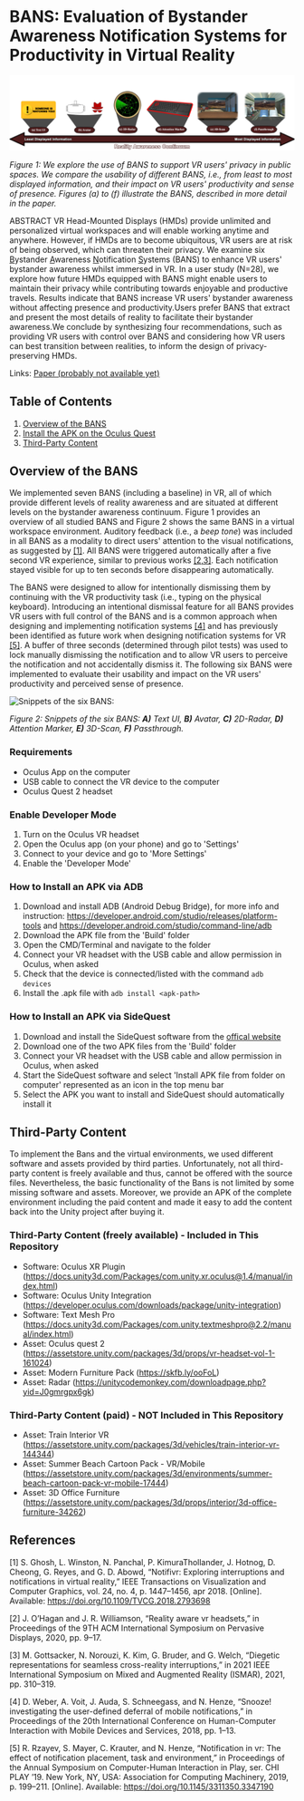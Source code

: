 # BANS: Evaluation of Bystander Awareness Notification Systems for Productivity in Virtual Reality

![We explore the use of BANS to support VR users' privacy in public spaces.](/Figures/FinalTeaser.png?raw=true "We explore the use of BANS to support VR users' privacy in public spaces.")

*Figure 1: We explore the use of BANS to support VR users' privacy in public spaces. We compare the usability of different BANS, i.e., from least to most displayed information, and their impact on VR users' productivity and sense of presence. Figures (a) to (f) illustrate the BANS, described in more detail in the paper.*

ABSTRACT VR Head-Mounted Displays (HMDs) provide unlimited and personalized virtual workspaces and will enable working anytime and anywhere. However, if HMDs are to become ubiquitous, VR users are at risk of being observed, which can threaten their privacy. We examine six <ins>B</ins>ystander <ins>A</ins>wareness <ins>N</ins>otification <ins>S</ins>ystems (BANS) to enhance VR users' bystander awareness whilst immersed in VR. In a user study (N=28), we explore how future HMDs equipped with BANS might enable users to maintain their privacy while contributing towards enjoyable and productive travels. Results indicate that BANS increase VR users' bystander awareness without affecting presence and productivity.Users prefer BANS that extract and present the most details of reality to facilitate their bystander awareness.We conclude by synthesizing four recommendations, such as providing VR users with control over BANS and considering how VR users can best transition between realities, to inform the design of privacy-preserving HMDs. 

Links: [Paper (probably not available yet)](https://doi.org/10.1145/3491102.3501821)


## Table of Contents
1. [Overview of the BANS](#overview-of-the-bans)
2. [Install the APK on the Oculus Quest](#install-the-apk-on-the-oculus-quest)
3. [Third-Party Content](#third-party-content)


## Overview of the BANS
We implemented seven BANS (including a baseline) in VR, all of which provide different levels of reality awareness and are situated at different levels on the bystander awareness continuum. Figure 1 provides an overview of all studied BANS and Figure 2 shows the same BANS in a virtual workspace environment. Auditory feedback (i.e., a *beep tone*) was included in all BANS as a modality to direct users' attention to the visual notifications, as suggested by [[1]](#references). All BANS were triggered automatically after a five second VR experience, similar to previous works [[2,3]](#references). Each notification stayed visible for up to ten seconds before disappearing automatically. 


The BANS were designed to allow for intentionally dismissing them by continuing with the VR productivity task (i.e., typing on the physical keyboard). Introducing an intentional dismissal feature for all BANS provides VR users with full control of the BANS and is a common approach when designing and implementing notification systems [[4]](#references) and has previously been identified as future work when designing notification systems for VR [[5]](#references). A buffer of three seconds (determined through pilot tests) was used to lock manually dismissing the notification and to allow VR users to perceive the notification and not accidentally dismiss it. The following six BANS were implemented to evaluate their usability and impact on the VR users' productivity and perceived sense of presence. 


![Snippets of the six BANS:](/Figures/SnippetsHorizontal.png?raw=true "Workflows and Environments of Snippets of the six BANS:")

*Figure 2: Snippets of the six BANS: **A)** Text UI, **B)** Avatar, **C)** 2D-Radar, **D)** Attention Marker, **E)** 3D-Scan, **F)** Passthrough.*

### Requirements
* Oculus App on the computer
* USB cable to connect the VR device to the computer
* Oculus Quest 2 headset

### Enable Developer Mode
1. Turn on the Oculus VR headset
2. Open the Oculus app (on your phone) and go to 'Settings'
3. Connect to your device and go to 'More Settings'
4. Enable the 'Developer Mode'

### How to Install an APK via ADB
1. Download and install ADB (Android Debug Bridge), for more info and instruction: https://developer.android.com/studio/releases/platform-tools and https://developer.android.com/studio/command-line/adb
2. Download the APK file from the 'Build' folder
3. Open the CMD/Terminal and navigate to the <platform-tools> folder
4. Connect your VR headset with the USB cable and allow permission in Oculus, when asked
5. Check that the device is connected/listed with the command `adb devices`
6. Install the .apk file with `adb install <apk-path>`
  
### How to Install an APK via SideQuest
1. Download and install the SideQuest software from the [offical website](https://sidequestvr.com/setup-howto)
2. Download one of the two APK files from the 'Build' folder
3. Connect your VR headset with the USB cable and allow permission in Oculus, when asked
4. Start the SideQuest software and select 'Install APK file from folder on computer' represented as an icon in the top menu bar
5. Select the APK you want to install and SideQuest should automatically install it



## Third-Party Content
To implement the Bans and the virtual environments, we used different software and assets provided by third parties. Unfortunately, not all third-party content is freely available and thus, cannot be offered with the source files. Nevertheless, the basic functionality of the Bans is not limited by some missing software and assets. Moreover, we provide an APK of the complete environment including the paid content and made it easy to add the content back into the Unity project after buying it.
  
### Third-Party Content (freely available) - Included in This Repository
  
* Software: Oculus XR Plugin (https://docs.unity3d.com/Packages/com.unity.xr.oculus@1.4/manual/index.html)
* Software: Oculus Unity Integration (https://developer.oculus.com/downloads/package/unity-integration)
* Software: Text Mesh Pro (https://docs.unity3d.com/Packages/com.unity.textmeshpro@2.2/manual/index.html)
* Asset: Oculus quest 2 (https://assetstore.unity.com/packages/3d/props/vr-headset-vol-1-161024)
* Asset: Modern Furniture Pack (https://skfb.ly/ooFoL)
* Asset: Radar (https://unitycodemonkey.com/downloadpage.php?yid=J0gmrgpx6gk)

### Third-Party Content (paid) - NOT Included in This Repository
* Asset: Train Interior VR (https://assetstore.unity.com/packages/3d/vehicles/train-interior-vr-144344)
* Asset: Summer Beach Cartoon Pack - VR/Mobile (https://assetstore.unity.com/packages/3d/environments/summer-beach-cartoon-pack-vr-mobile-17444)
* Asset: 3D Office Furniture (https://assetstore.unity.com/packages/3d/props/interior/3d-office-furniture-34262)



  
## References
[1] S. Ghosh, L. Winston, N. Panchal, P. KimuraThollander, J. Hotnog, D. Cheong, G. Reyes, and G. D. Abowd, “Notifivr: Exploring interruptions and notifications in virtual reality,” IEEE Transactions on Visualization and Computer Graphics, vol. 24, no. 4, p. 1447–1456, apr 2018. [Online]. Available: https://doi.org/10.1109/TVCG.2018.2793698  

[2] J. O’Hagan and J. R. Williamson, “Reality aware vr headsets,” in Proceedings of the 9TH ACM International Symposium on Pervasive Displays, 2020, pp. 9–17.

[3] M. Gottsacker, N. Norouzi, K. Kim, G. Bruder, and G. Welch, “Diegetic representations for seamless cross-reality interruptions,” in 2021 IEEE International Symposium on Mixed and Augmented Reality (ISMAR), 2021, pp. 310–319.

[4] D. Weber, A. Voit, J. Auda, S. Schneegass, and N. Henze, “Snooze! investigating the user-defined deferral of mobile notifications,” in Proceedings of the 20th International Conference on Human-Computer Interaction with Mobile Devices and Services, 2018, pp. 1–13.
  
[5] R. Rzayev, S. Mayer, C. Krauter, and N. Henze, “Notification in vr: The effect of notification placement, task and environment,” in Proceedings of the Annual Symposium on Computer-Human Interaction in Play, ser. CHI PLAY ’19. New York, NY, USA: Association for Computing Machinery, 2019, p. 199–211. [Online]. Available: https://doi.org/10.1145/3311350.3347190

